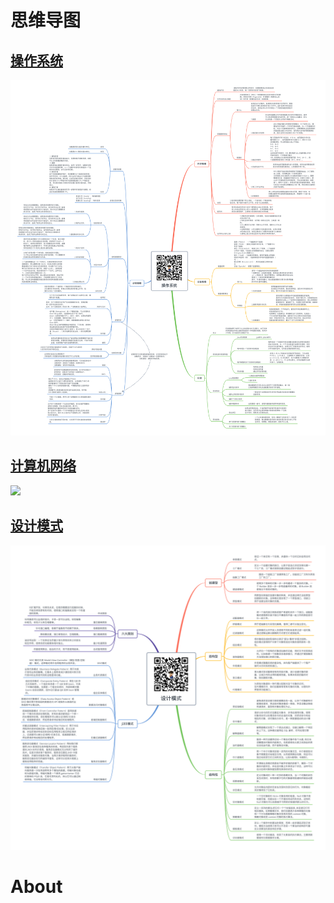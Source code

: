 # 思维导图

## [操作系统](./操作系统/操作系统.md)

![](./操作系统/操作系统.png)

## [计算机网络](./计算机网络/计算机网络.md)

![](./计算机网络/计算机网络.png)

## [设计模式](./设计模式/设计模式.md)

![](./设计模式/设计模式.png)

# About


